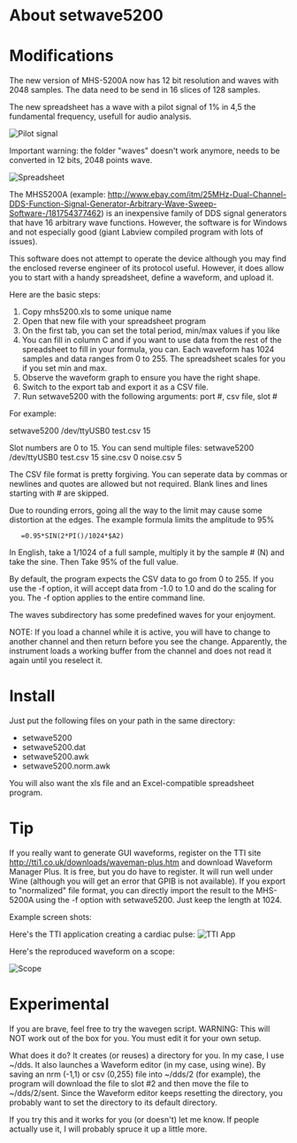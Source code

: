 About setwave5200
=================


Modifications
=======
The new version of MHS-5200A now has 12 bit resolution and waves with 2048 samples. The data need to be send in 16 slices of 128 samples.

The new spreadsheet has a wave with a pilot signal of 1% in 4,5 the fundamental frequency, usefull for audio analysis.

![Pilot signal](https://github.com/jeffersonpimenta/new-mhs5200a-12-bits/blob/master/images/pilot%20signal)


Important warning: the folder "waves" doesn't work anymore, needs to be converted in 12 bits, 2048 points wave.



![Spreadsheet](https://raw.github.com/jeffersonpimenta/new-mhs5200a-12-bits/master/images/screenshot_211.png "The system in action")

The MHS5200A (example: http://www.ebay.com/itm/25MHz-Dual-Channel-DDS-Function-Signal-Generator-Arbitrary-Wave-Sweep-Software-/181754377462) is an inexpensive family of DDS signal generators that have
16 arbitrary wave functions. However, the software is for Windows and not
especially good (giant Labview compiled program with lots of issues).

This software does not attempt to operate the device although you may
find the enclosed reverse engineer of its protocol useful. However, it
does allow you to start with a handy spreadsheet, define a waveform, and
upload it.

Here are the basic steps:

1) Copy mhs5200.xls to some unique name
2) Open that new file with your spreadsheet program
3) On the first tab, you can set the total period, min/max values if you like
4) You can fill in column C and if you want to use data from the rest of the spreadsheet to fill in your formula, you can. Each waveform has 1024 samples and data ranges from 0 to 255. The spreadsheet scales for you if you set min and max.
5) Observe the waveform graph to ensure you have the right shape.
6) Switch to the export tab and export it as a CSV file.
7) Run setwave5200 with the following arguments: port #, csv file, slot #

For example:

setwave5200 /dev/ttyUSB0 test.csv 15

Slot numbers are 0 to 15. You can send multiple files:
setwave5200 /dev/ttyUSB0 test.csv 15 sine.csv 0 noise.csv 5

The CSV file format is pretty forgiving. You can seperate data by
commas or newlines and quotes are allowed but not required. Blank lines
and lines starting with # are skipped.

Due to rounding errors, going all the way to the limit may cause some
distortion at the edges. The example formula limits the amplitude to 95%

       =0.95*SIN(2*PI()/1024*$A2)

In English, take a 1/1024 of a full sample, multiply it by the sample #
(N) and take the sine. Then Take 95% of the full value.

By default, the program expects the CSV data to go from 0 to 255. If you
use the -f option, it will accept data from -1.0 to 1.0 and do the scaling
for you. The -f option applies to the entire command line.

The waves subdirectory has some predefined waves for your enjoyment.

NOTE: If you load a channel while it is active, you will have to change
to another channel and then return before you see the change. Apparently,
the instrument loads a working buffer from the channel and does not read
it again until you reselect it.


Install
=======
Just put the following files on your path in the same directory:
* setwave5200
* setwave5200.dat
* setwave5200.awk
* setwave5200.norm.awk

You will also want the xls file and an Excel-compatible spreadsheet program.


Tip
===
If you really want to generate GUI waveforms, register on the TTI site
http://tti1.co.uk/downloads/waveman-plus.htm and download Waveform Manager Plus.
It is free, but you do have to register. It will run well under Wine (although
you will get an error that GPIB is not available). If you export to  "normalized"
file format, you can directly import the result to the MHS-5200A using the
-f option with setwave5200. Just keep the length at 1024.

Example screen shots:

Here's the TTI application creating a cardiac pulse:
![TTI App](https://raw.githubusercontent.com/wd5gnr/mhs5200a/master/images/screenshot_212.png "App View")


Here's the reproduced waveform on a scope:

![Scope](https://raw.githubusercontent.com/wd5gnr/mhs5200a/master/images/cardiac.png "Scope View")

Experimental
============
If you are brave, feel free to try the wavegen script. WARNING: This will NOT
work out of the box for you. You must edit it for your own setup.

What does it do? It creates (or reuses) a directory for you. In my case, I
use ~/dds. It also launches a Waveform editor (in my case, using wine).
By saving an nrm (-1,1) or csv (0,255) file into ~/dds/2 (for example), the
program will download the file to slot #2 and then move the file to
~/dds/2/sent. Since the Waveform editor keeps resetting the directory,
you probably want to set the directory to its default directory.

If you try this and it works for you (or doesn't) let me know. If people
actually use it, I will probably spruce it up a little more.

